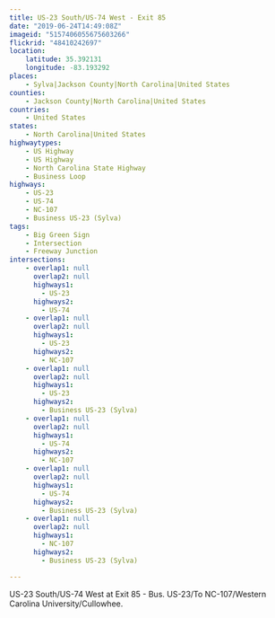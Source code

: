 ```yaml
---
title: US-23 South/US-74 West - Exit 85
date: "2019-06-24T14:49:08Z"
imageid: "5157406055675603266"
flickrid: "48410242697"
location:
    latitude: 35.392131
    longitude: -83.193292
places:
    - Sylva|Jackson County|North Carolina|United States
counties:
    - Jackson County|North Carolina|United States
countries:
    - United States
states:
    - North Carolina|United States
highwaytypes:
    - US Highway
    - US Highway
    - North Carolina State Highway
    - Business Loop
highways:
    - US-23
    - US-74
    - NC-107
    - Business US-23 (Sylva)
tags:
    - Big Green Sign
    - Intersection
    - Freeway Junction
intersections:
    - overlap1: null
      overlap2: null
      highways1:
        - US-23
      highways2:
        - US-74
    - overlap1: null
      overlap2: null
      highways1:
        - US-23
      highways2:
        - NC-107
    - overlap1: null
      overlap2: null
      highways1:
        - US-23
      highways2:
        - Business US-23 (Sylva)
    - overlap1: null
      overlap2: null
      highways1:
        - US-74
      highways2:
        - NC-107
    - overlap1: null
      overlap2: null
      highways1:
        - US-74
      highways2:
        - Business US-23 (Sylva)
    - overlap1: null
      overlap2: null
      highways1:
        - NC-107
      highways2:
        - Business US-23 (Sylva)

---
```

US-23 South/US-74 West at Exit 85 - Bus. US-23/To NC-107/Western Carolina University/Cullowhee.